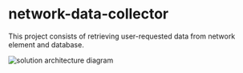 # network-data-collector
 
This project consists of retrieving user-requested data from network element and database. 

![solution architecture diagram](https://bugrakilicnet-blog-bucket.s3.eu-central-1.amazonaws.com/github-folder/network-data-collector-diagram.png)